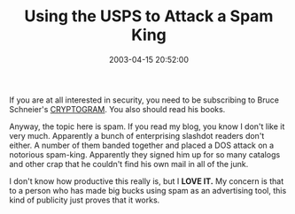 ﻿---
layout: post
title: "Using the USPS to Attack a Spam King"
comments: false
date: 2003-04-15 20:52:00
categories:
 - Technology
subtext-id: 102418f6-c0d4-46dd-a47e-a95085ab179a
alias: /blog/Using-the-USPS-to-Attack-a-Spam-King.aspx
---


If you are at all interested in security, you need to be subscribing to Bruce Schneier's [CRYPTOGRAM](http://www.counterpane.com/crypto-gram.html). You also should read his books.

Anyway, the topic here is spam. If you read my blog, you know I don't like it very much. Apparently a bunch of enterprising slashdot readers don't either. A number of them banded together and placed a DOS attack on a notorious spam-king. Apparently they signed him up for so many catalogs and other crap that he couldn't find his own mail in all of the junk.

I don't know how productive this really is, but I **LOVE IT.** My concern is that to a person who has made big bucks using spam as an advertising tool, this kind of publicity just proves that it works. 
